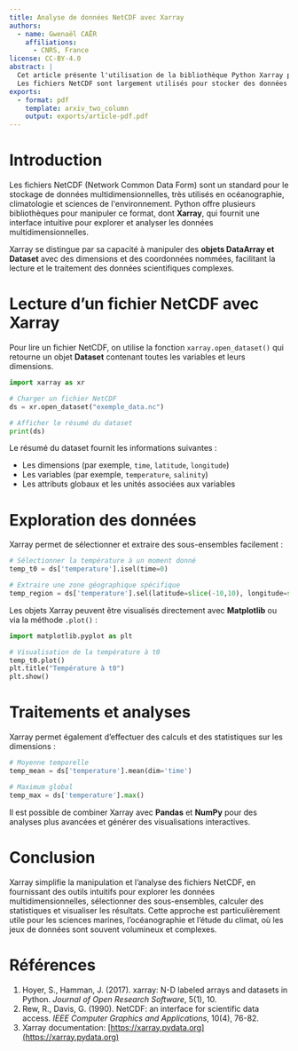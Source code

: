 ```yaml
---
title: Analyse de données NetCDF avec Xarray
authors:
  - name: Gwenaël CAËR
    affiliations:
      - CNRS, France
license: CC-BY-4.0
abstract: |
  Cet article présente l'utilisation de la bibliothèque Python Xarray pour la lecture, l'exploration et l'analyse de fichiers NetCDF. 
  Les fichiers NetCDF sont largement utilisés pour stocker des données multidimensionnelles en sciences environnementales et océanographiques.
exports:
  - format: pdf
    template: arxiv_two_column
    output: exports/article-pdf.pdf
---
```


# Introduction

Les fichiers NetCDF (Network Common Data Form) sont un standard pour le stockage de données multidimensionnelles, très utilisés en océanographie, climatologie et sciences de l'environnement. 
Python offre plusieurs bibliothèques pour manipuler ce format, dont **Xarray**, qui fournit une interface intuitive pour explorer et analyser les données multidimensionnelles.

Xarray se distingue par sa capacité à manipuler des **objets DataArray et Dataset** avec des dimensions et des coordonnées nommées, facilitant la lecture et le traitement des données scientifiques complexes.

# Lecture d’un fichier NetCDF avec Xarray

Pour lire un fichier NetCDF, on utilise la fonction `xarray.open_dataset()` qui retourne un objet **Dataset** contenant toutes les variables et leurs dimensions.

```python
import xarray as xr

# Charger un fichier NetCDF
ds = xr.open_dataset("exemple_data.nc")

# Afficher le résumé du dataset
print(ds)
```

Le résumé du dataset fournit les informations suivantes :

* Les dimensions (par exemple, `time`, `latitude`, `longitude`)
* Les variables (par exemple, `temperature`, `salinity`)
* Les attributs globaux et les unités associées aux variables

# Exploration des données

Xarray permet de sélectionner et extraire des sous-ensembles facilement :

```python
# Sélectionner la température à un moment donné
temp_t0 = ds['temperature'].isel(time=0)

# Extraire une zone géographique spécifique
temp_region = ds['temperature'].sel(latitude=slice(-10,10), longitude=slice(120,150))
```

Les objets Xarray peuvent être visualisés directement avec **Matplotlib** ou via la méthode `.plot()` :

```python
import matplotlib.pyplot as plt

# Visualisation de la température à t0
temp_t0.plot()
plt.title("Température à t0")
plt.show()
```

# Traitements et analyses

Xarray permet également d’effectuer des calculs et des statistiques sur les dimensions :

```python
# Moyenne temporelle
temp_mean = ds['temperature'].mean(dim='time')

# Maximum global
temp_max = ds['temperature'].max()
```

Il est possible de combiner Xarray avec **Pandas** et **NumPy** pour des analyses plus avancées et générer des visualisations interactives.

# Conclusion

Xarray simplifie la manipulation et l’analyse des fichiers NetCDF, en fournissant des outils intuitifs pour explorer les données multidimensionnelles, sélectionner des sous-ensembles, calculer des statistiques et visualiser les résultats.
Cette approche est particulièrement utile pour les sciences marines, l’océanographie et l’étude du climat, où les jeux de données sont souvent volumineux et complexes.

# Références

1. Hoyer, S., Hamman, J. (2017). xarray: N-D labeled arrays and datasets in Python. *Journal of Open Research Software*, 5(1), 10.
2. Rew, R., Davis, G. (1990). NetCDF: an interface for scientific data access. *IEEE Computer Graphics and Applications*, 10(4), 76-82.
3. Xarray documentation: [https://xarray.pydata.org](https://xarray.pydata.org)